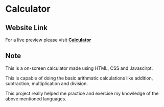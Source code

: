 # Calculator

## Website Link

For a live preview please visit [__Calculator__](https://plan28-06.github.io/Calculator/)

## Note

This is a on-screen calculator made using HTML, CSS and Javascirpt.

This is capable of doing the basic arithmatic calculations like addition, subtraction, multiplication and division.


This project really helped me practice and exercise my knowledge of the above mentioned languages.

